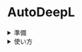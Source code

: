 # AutoDeepL

<details><summary>準備</summary>

1. DeepL APIにクレジットカード情報を登録して，認証キーを発行する． (https://www.deepl.com/ja/pro-api?cta=header-pro-api/)
2. settings.pyを作成し認証キーを設定する
```python:settings.py
AUTH_KEY = "1.で発行した認証キー"
```
</details>

<details><summary>使い方</summary>

1. 翻訳したい英文をコピー
2. auto_translate.ipynbを実行
3. 翻訳後の文がクリップボードにコピーされてるのであとは好きなように
</details>
